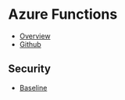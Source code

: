 # Azure Functions
* [Overview](https://learn.microsoft.com/en-us/azure/azure-functions/functions-overview)
* [Github](https://github.com/Azure/azure-functions-host)

## Security
* [Baseline](https://learn.microsoft.com/en-us/security/benchmark/azure/baselines/functions-security-baseline?toc=%2Fazure%2Fazure-functions%2FTOC.json)

